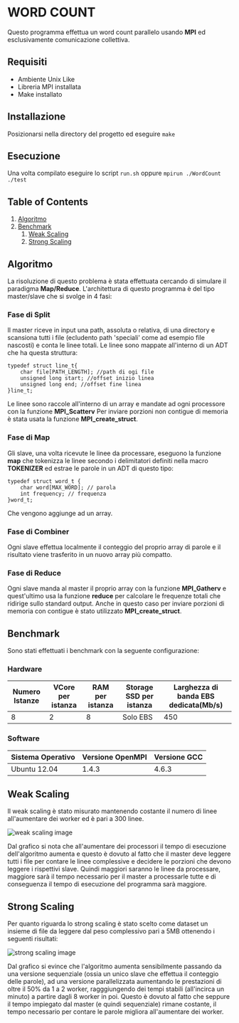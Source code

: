 # WORD COUNT
Questo programma effettua un word count parallelo usando __MPI__ ed esclusivamente comunicazione collettiva.

## Requisiti
- Ambiente Unix Like
- Libreria MPI installata
- Make installato

## Installazione
Posizionarsi nella directory del progetto ed eseguire
`make`

## Esecuzione
Una volta compilato eseguire lo script
`run.sh`
oppure
`mpirun ./WordCount ./test`


## Table of Contents
1. [Algoritmo](#algoritmo)
2. [Benchmark](#benchmark)
    1. [Weak Scaling](#weak-scaling)
    2. [Strong Scaling](#strong-scaling)

## Algoritmo
La risoluzione di questo problema è stata effettuata cercando di simulare il paradigma __Map/Reduce__. L'architettura di questo programma è del tipo master/slave che si svolge in 4 fasi:

### Fase di Split
Il master riceve in input una path, assoluta o relativa, di una directory e scansiona tutti i file (ecludento path 'speciali' come ad esempio file nascosti) e conta le linee totali. Le linee sono mappate all'interno di un ADT che ha questa struttura:
```
typedef struct line_t{
    char file[PATH_LENGTH]; //path di ogi file
    unsigned long start; //offset inizio linea
    unsigned long end; //offset fine linea
}line_t;
```
Le linee sono raccole all'interno di un array e mandate ad ogni processore con la funzione __MPI_Scatterv__ Per inviare porzioni non contigue di memoria è stata usata la funzione __MPI_create_struct__. 

### Fase di Map
Gli slave, una volta ricevute le linee da processare, eseguono la funzione __map__ che tokenizza le linee secondo i delimitatori definiti nella macro __TOKENIZER__ ed estrae le parole in un ADT di questo tipo:
```
typedef struct word_t {
    char word[MAX_WORD]; // parola
    int frequency; // frequenza
}word_t;
```
Che vengono aggiunge ad un array.

### Fase di Combiner
Ogni slave effettua localmente il conteggio del proprio array di parole e il risultato viene trasferito in un nuovo array più compatto.

### Fase di Reduce
Ogni slave manda al master il proprio array con la funzione __MPI_Gatherv__ e quest'ultimo usa la funzione __reduce__ per calcolare le frequenze totali che ridirige sullo standard output. Anche in questo caso per inviare porzioni di memoria con contigue è stato utilizzato __MPI_create_struct__.

## Benchmark
Sono stati effettuati i benchmark con la seguente configurazione:

### Hardware

| Numero Istanze | VCore per istanza | RAM per istanza | Storage SSD per istanza | Larghezza di banda EBS dedicata(Mb/s) |
|----------------|-------------------|-----------------|-------------------------|---------------------------------------|
|8               |2                  |8                |Solo EBS                 |450                                    |

### Software

| Sistema Operativo | Versione OpenMPI | Versione GCC |
|-------------------|------------------|--------------|
| Ubuntu 12.04      |1.4.3             |4.6.3         |

## Weak Scaling
Il weak scaling è stato misurato mantenendo costante il numero di linee all'aumentare dei worker ed è pari a 300 linee.

![weak scaling image](/img/weak_scaling.png)

Dal grafico si nota che all'aumentare dei processori il tempo di esecuzione dell'algoritmo aumenta e questo è dovuto al fatto che il master deve leggere tutti i file per contare le linee complessive e decidere le porzioni che devono leggere i rispettivi slave. Quindi maggiori saranno le linee da processare, maggiore sarà il tempo necessario per il master a processarle tutte e di conseguenza il tempo di esecuzione del programma sarà maggiore. 
## Strong Scaling
Per quanto riguarda lo strong scaling è stato scelto come dataset un insieme di file da leggere dal peso complessivo pari a 5MB ottenendo i seguenti risultati:

![strong scaling image](/img/strong_scaling.png)

Dal grafico si evince che l'algoritmo aumenta sensibilmente passando da una versione sequenziale (ossia un unico slave che effettua il conteggio delle parole), ad una versione parallelizzata aumentando le prestazioni di oltre il 50% da 1 a 2 worker, ragggiungendo dei tempi stabili (all'incirca un minuto) a partire dagli 8 worker in poi. Questo è dovuto al fatto che seppure il tempo impiegato dal master (e quindi sequenziale) rimane costante, il tempo necessario per contare le parole migliora all'aumentare dei worker.